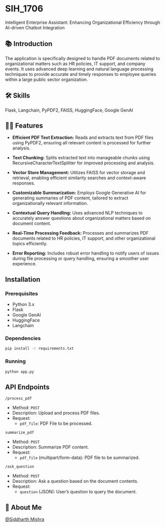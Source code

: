 # SIH_1706
Intelligent Enterprise Assistant: Enhancing Organizational Efficiency through AI-driven Chatbot Integration

## 📚 Introduction
The application is specifically designed to handle PDF documents related to organizational matters such as HR policies, IT support, and company events. It uses advanced deep learning and natural language processing techniques to provide accurate and timely responses to employee queries within a large public sector organization.

## 🛠 Skills
Flask, Langchain, PyPDF2, FAISS, HuggingFace, Google GenAI

## 💬💡 Features

- **Efficient PDF Text Extraction:** Reads and extracts text from PDF files using PyPDF2, ensuring all relevant content is processed for further analysis.

- **Text Chunking:** Splits extracted text into manageable chunks using RecursiveCharacterTextSplitter for improved processing and analysis.

- **Vector Store Management:** Utilizes FAISS for vector storage and retrieval, enabling efficient similarity searches and context-aware responses.

- **Customizable Summarization:** Employs Google Generative AI for generating summaries of PDF content, tailored to extract organizationally relevant information.

- **Contextual Query Handling:** Uses advanced NLP techniques to accurately answer questions about organizational matters based on document content.

- **Real-Time Processing Feedback:** Processes and summarizes PDF documents related to HR policies, IT support, and other organizational topics efficiently.

- **Error Reporting:** Includes robust error handling to notify users of issues during file processing or query handling, ensuring a smoother user experience.


## Installation

### Prerequisites
- Python 3.x
- Flask
- Google GenAI
- HuggingFace
- Langchain


### Dependencies

```bash
pip install -r requirements.txt
```

### Running

```bash
python app.py
```

## API Endpoints

`/process_pdf`
 - Method: `POST`
 - Description: Upload and process PDF files.
 - Request:
    - `pdf_file`: PDF File to be processed.
  
`summarize_pdf`
  - Method: `POST`
  - Description: Summarize PDF content.
  - Request:
    - `pdf_file` (multipart/form-data): PDF file to be summarized.
   
`/ask_question`
  - Method: `POST`
  - Description: Ask a question based on the document contents.
  - Request:
    - `question` (JSON): User’s question to query the document.


## 🚀 About Me
[@Siddharth Mishra](https://github.com/Sid3503)
